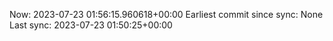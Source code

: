 Now: 2023-07-23 01:56:15.960618+00:00 Earliest commit since sync: None Last sync: 2023-07-23 01:50:25+00:00
